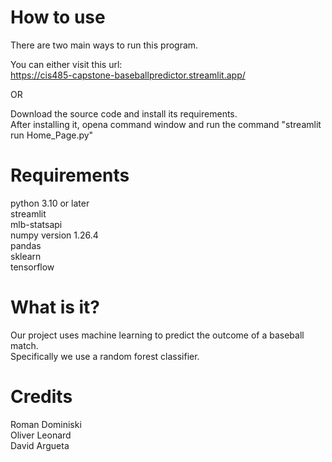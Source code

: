 # How to use
There are two main ways to run this program.  

You can either visit this url:  
https://cis485-capstone-baseballpredictor.streamlit.app/  

OR  

Download the source code and install its requirements.  
After installing it, opena command window and run the command "streamlit run Home_Page.py"
# Requirements
python 3.10 or later  
streamlit  
mlb-statsapi  
numpy version 1.26.4  
pandas  
sklearn  
tensorflow  
# What is it?
Our project uses machine learning to predict the outcome of a baseball match.  
Specifically we use a random forest classifier.  
# Credits
Roman Dominiski  
Oliver Leonard  
David Argueta  

